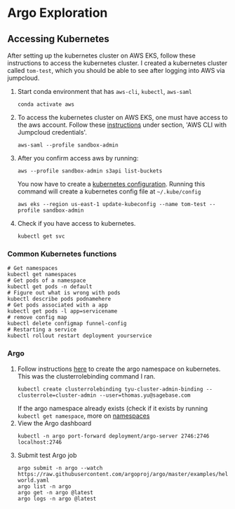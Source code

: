 # Argo Exploration

## Accessing Kubernetes

After setting up the kubernetes cluster on AWS EKS, follow these instructions to access the kubernetes cluster.  I created a kubernetes cluster called `tom-test`, which you should be able to see after logging into AWS via jumpcloud.

1.  Start conda environment that has `aws-cli`, `kubectl`, `aws-saml`
    ```
    conda activate aws
    ```
1.  To access the kubernetes cluster on AWS EKS, one must have access to the aws account. Follow these [instructions](https://sagebionetworks.jira.com/wiki/spaces/IT/pages/405864455/Jumpcloud) under section, 'AWS CLI with Jumpcloud credentials'.
    ```
    aws-saml --profile sandbox-admin
    ```
1.  After you confirm access aws by running:
    ```
    aws --profile sandbox-admin s3api list-buckets
    ```
    You now have to create a [kubernetes configuration](https://docs.aws.amazon.com/eks/latest/userguide/create-kubeconfig.html).  Running this command will create a kubernetes config file at `~/.kube/config`
    ```
    aws eks --region us-east-1 update-kubeconfig --name tom-test --profile sandbox-admin
    ```
1. Check if you have access to kubernetes.
    ```
    kubectl get svc
    ```

### Common Kubernetes functions

```
# Get namespaces
kubectl get namespaces
# Get pods of a namespace
kubectl get pods -n default
# Figure out what is wrong with pods
kubectl describe pods podnamehere
# Get pods associated with a app
kubectl get pods -l app=servicename
# remove config map
kubectl delete configmap funnel-config
# Restarting a service
kubectl rollout restart deployment yourservice
```

### Argo

1. Follow instructions [here](https://argoproj.github.io/argo-workflows/quick-start/) to create the argo namespace on kubernetes. This was the clusterrolebinding command I ran.
    ```
    kubectl create clusterrolebinding tyu-cluster-admin-binding --clusterrole=cluster-admin --user=thomas.yu@sagebase.com
    ```
    If the argo namespace already exists (check if it exists by running `kubectl get namespace`, more on [namespaces](https://kubernetes.io/docs/concepts/overview/working-with-objects/namespaces/)
1. View the Argo dashboard
    ```
    kubectl -n argo port-forward deployment/argo-server 2746:2746
    localhost:2746
    ```
1. Submit test Argo job
    ```
    argo submit -n argo --watch https://raw.githubusercontent.com/argoproj/argo/master/examples/hello-world.yaml
    argo list -n argo
    argo get -n argo @latest
    argo logs -n argo @latest
    ```



